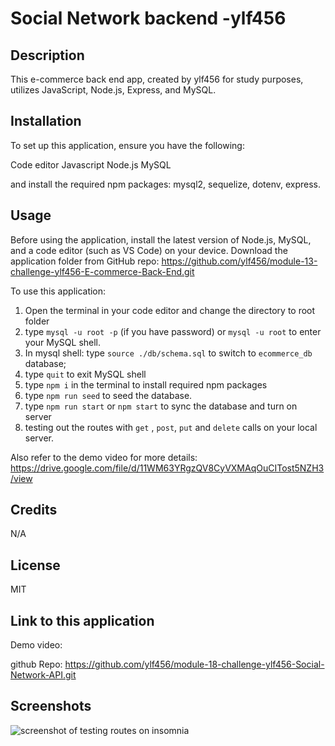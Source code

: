 # Social Network backend -ylf456

## Description

This e-commerce back end app, created by ylf456 for study purposes, utilizes JavaScript, Node.js, Express, and MySQL.

## Installation

To set up this application, ensure you have the following:

Code editor
Javascript
Node.js
MySQL

and install the required npm packages: mysql2, sequelize, dotenv, express.

## Usage

Before using the application, install the latest version of Node.js, MySQL, and a code editor (such as VS Code) on your device. 
Download the application folder from GitHub repo: https://github.com/ylf456/module-13-challenge-ylf456-E-commerce-Back-End.git

To use this application:

1. Open the terminal in your code editor and change the directory to root folder
2. type `mysql -u root -p` (if you have password) or `mysql -u root` to enter your MySQL shell.
3. In mysql shell: type `source ./db/schema.sql` to switch to `ecommerce_db` database;
4. type `quit` to exit MySQL shell
5. type `npm i` in the terminal to install required npm packages
6. type `npm run seed`  to seed the database.
7. type `npm run start` or `npm start` to sync the database and turn on server
8. testing out the routes with `get` , `post`, `put` and `delete` calls on your local server.

Also refer to the demo video for more details:
https://drive.google.com/file/d/11WM63YRgzQV8CyVXMAqOuCITost5NZH3/view

## Credits

N/A

## License

MIT

## Link to this application

Demo video: 

github Repo: https://github.com/ylf456/module-18-challenge-ylf456-Social-Network-API.git

## Screenshots

![screenshot of testing routes on insomnia](./public/assets/image/screenshot1.png)
